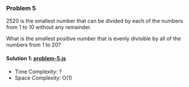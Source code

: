 ### Problem 5
2520 is the smallest number that can be divided by each of the numbers from 1 to 10 without any remainder.

What is the smallest positive number that is evenly divisible by all of the numbers from 1 to 20?

#### Solution 1: [problem-5.js](./problem-5.js)
* Time Complexity: ? 
* Space Complexity: O(1)
